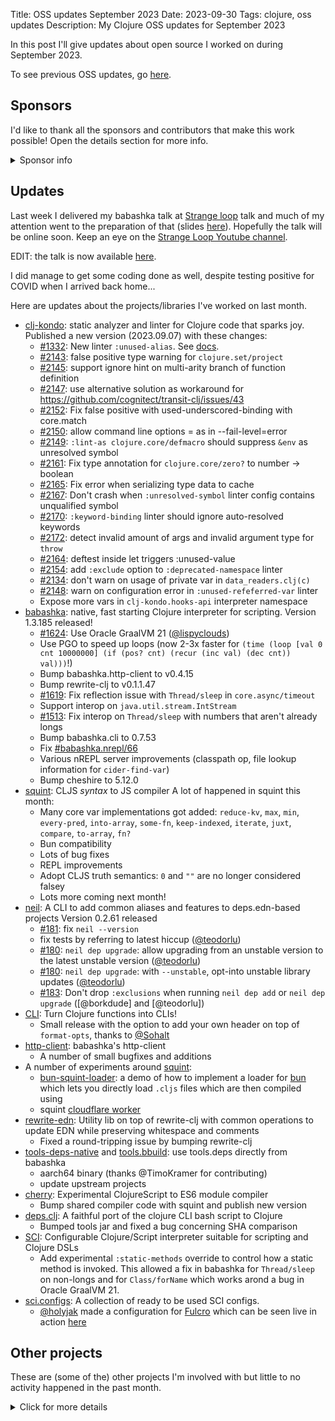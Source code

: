 Title: OSS updates September 2023
Date: 2023-09-30
Tags: clojure, oss updates
Description: My Clojure OSS updates for September 2023

In this post I'll give updates about open source I worked on during September 2023.

To see previous OSS updates, go [here](https://blog.michielborkent.nl/tags/oss-updates.html).

## Sponsors

I'd like to thank all the sponsors and contributors that make
this work possible! Open the details section for more info.

<details>
<summary>Sponsor info</summary>
Top sponsors:

- [Clojurists Together](https://clojuriststogether.org/)
- [Roam Research](https://roamresearch.com/)
- [Nextjournal](https://nextjournal.com/)
- [Toyokumo](https://toyokumo.co.jp/)
- [Cognitect](https://www.cognitect.com/)
- [Kepler16](https://kepler16.com/)
- [Pitch](https://github.com/pitch-io)

If you want to ensure that the projects I work on are sustainably maintained,
you can sponsor this work in the following ways. Thank you!

- [Github Sponsors](https://github.com/sponsors/borkdude)
- The [Babaska](https://opencollective.com/babashka) or [Clj-kondo](https://opencollective.com/clj-kondo) OpenCollective
- [Ko-fi](https://ko-fi.com/borkdude)
- [Patreon](https://www.patreon.com/borkdude)
- [Clojurists Together](https://www.clojuriststogether.org/)

If you're used to sponsoring through some other means which isn't listed above, please get in touch.

On to the projects that I've been working on!
</details>

<!--

sources: https://github.com/borkdude
local ~/dev and ~/dev/babashka dir (since github doesn't show all repos)

-->

## Updates

Last week I delivered my babashka talk at [Strange
loop](https://www.thestrangeloop.com/2023/babashka-a-meta-circular-clojure-interpreter-for-the-command-line.html)
talk and much of my attention went to the preparation of that (slides
[here](https://speakerdeck.com/borkdude/babashka-a-meta-circular-clojure-interpreter-for-the-command-line-at-strange-loop-2023)). Hopefully
the talk will be online soon. Keep an eye on the [Strange Loop Youtube
channel](https://www.youtube.com/playlist?list=PLcGKfGEEONaBNsY_bOj8IhbCPvj6OAdWo).

EDIT: the talk is now available [here](https://www.youtube.com/watch?v=DHtRfO3Bp90).

I did manage to get some coding done as well, despite testing positive for COVID
when I arrived back home...

Here are updates about the projects/libraries I've worked on last month.

- [clj-kondo](https://github.com/clj-kondo/clj-kondo): static analyzer and linter for Clojure code that sparks joy.
  Published a new version (2023.09.07) with these changes:
  - [#1332](https://github.com/clj-kondo/clj-kondo/issues/1332): New linter `:unused-alias`. See [docs](https://github.com/clj-kondo/clj-kondo/tree/master/doc/linters.md).
  - [#2143](https://github.com/clj-kondo/clj-kondo/issues/2143): false positive type warning for `clojure.set/project`
  - [#2145](https://github.com/clj-kondo/clj-kondo/issues/2145): support ignore hint on multi-arity branch of function definition
  - [#2147](https://github.com/clj-kondo/clj-kondo/issues/2147): use alternative solution as workaround for https://github.com/cognitect/transit-clj/issues/43
  - [#2152](https://github.com/clj-kondo/clj-kondo/issues/2152): Fix false positive with used-underscored-binding with core.match
  - [#2150](https://github.com/clj-kondo/clj-kondo/issues/2150): allow command line options = as in --fail-level=error
  - [#2149](https://github.com/clj-kondo/clj-kondo/issues/2149): `:lint-as clojure.core/defmacro` should suppress `&env` as unresolved symbol
  - [#2161](https://github.com/clj-kondo/clj-kondo/issues/2161): Fix type annotation for `clojure.core/zero?` to number -> boolean
  - [#2165](https://github.com/clj-kondo/clj-kondo/issues/2165): Fix error when serializing type data to cache
  - [#2167](https://github.com/clj-kondo/clj-kondo/issues/2167): Don't crash when `:unresolved-symbol` linter config contains unqualified symbol
  - [#2170](https://github.com/clj-kondo/clj-kondo/issues/2170): `:keyword-binding` linter should ignore auto-resolved keywords
  - [#2172](https://github.com/clj-kondo/clj-kondo/issues/2172): detect invalid amount of args and invalid argument type for `throw`
  - [#2164](https://github.com/clj-kondo/clj-kondo/issues/2164): deftest inside let triggers :unused-value
  - [#2154](https://github.com/clj-kondo/clj-kondo/issues/2154): add `:exclude` option to `:deprecated-namespace` linter
  - [#2134](https://github.com/clj-kondo/clj-kondo/issues/2134): don't warn on usage of private var in `data_readers.clj(c)`
  - [#2148](https://github.com/clj-kondo/clj-kondo/issues/2148): warn on configuration error in `:unused-refeferred-var` linter
  - Expose more vars in `clj-kondo.hooks-api` interpreter namespace
- [babashka](https://github.com/babashka/babashka): native, fast starting Clojure interpreter for scripting.
  Version 1.3.185 released!
  - [#1624](https://github.com/babashka/babashka/pull/1624): Use Oracle GraalVM 21 ([@lispyclouds](https://github.com/lispyclouds))
  - Use PGO to speed up loops (now 2-3x faster for `(time (loop [val 0 cnt 10000000] (if (pos? cnt) (recur (inc val) (dec cnt)) val)))`!)
  - Bump babashka.http-client to v0.4.15
  - Bump rewrite-clj to v0.1.1.47
  - [#1619](https://github.com/babashka/babashka/issues/1619): Fix reflection issue with `Thread/sleep` in `core.async/timeout`
  - Support interop on `java.util.stream.IntStream`
  - [#1513](https://github.com/babashka/babashka/issues/1513): Fix interop on `Thread/sleep` with numbers that aren't already longs
  - Bump babashka.cli to 0.7.53
  - Fix [#babashka.nrepl/66](https://github.com/babashka/babashka.nrepl/issues/66)
  - Various nREPL server improvements (classpath op, file lookup information for `cider-find-var`)
  - Bump cheshire to 5.12.0
- [squint](https://github.com/squint-cljs/squint): CLJS _syntax_ to JS compiler
  A lot of happened in squint this month:
  - Many core var implementations got added: `reduce-kv`, `max`, `min`,
  `every-pred`, `into-array`, `some-fn`, `keep-indexed`, `iterate`, `juxt`, `compare`, `to-array`, `fn?`
  - Bun compatibility
  - Lots of bug fixes
  - REPL improvements
  - Adopt CLJS truth semantics: `0` and `""` are no longer considered falsey
  - Lots more coming next month!
- [neil](https://github.com/babashka/neil): A CLI to add common aliases and features to deps.edn-based projects
  Version 0.2.61 released
  - [#181](https://github.com/babashka/neil/issues/181): fix `neil --version`
  - fix tests by referring to latest hiccup ([@teodorlu](https://github.com/teodorlu))
  - [#180](https://github.com/babashka/neil/issues/180): `neil dep upgrade`: allow upgrading from an unstable version to the latest unstable version ([@teodorlu](https://github.com/teodorlu))
  - [#180](https://github.com/babashka/neil/issues/180): `neil dep upgrade`: with `--unstable`, opt-into unstable library updates ([@teodorlu](https://github.com/teodorlu))
  - [#183](https://github.com/babashka/neil/issues/183): Don't drop `:exclusions` when running `neil dep add` or `neil dep upgrade` ([@borkdude] and [@teodorlu])
- [CLI](https://github.com/babashka/cli): Turn Clojure functions into CLIs!
  - Small release with the option to add your own header on top of `format-opts`, thanks to [@Sohalt](https://github.com/Sohalt)
- [http-client](https://github.com/babashka/http-client): babashka's http-client
  - A number of small bugfixes and additions
- A number of experiments around [squint](https://github.com/squint-cljs/squint):
  - [bun-squint-loader](https://github.com/borkdude/bun-squint-loader): a demo
  of how to implement a loader for [bun](https://github.com/oven-sh/bun) which
  lets you directly load `.cljs` files which are then compiled using
  - squint [cloudflare worker](https://github.com/borkdude/squint-bun-cloudflare)
- [rewrite-edn](https://github.com/borkdude/rewrite-edn): Utility lib on top of
  rewrite-clj with common operations to update EDN while preserving whitespace
  and comments
  - Fixed a round-tripping issue by bumping rewrite-clj
- [tools-deps-native](https://github.com/babashka/tools-deps-native) and [tools.bbuild](https://github.com/babashka/tools.bbuild): use tools.deps directly from babashka
  - aarch64 binary (thanks @TimoKramer for contributing)
  - update upstream projects
- [cherry](https://github.com/squint-cljs/cherry): Experimental ClojureScript to ES6 module compiler
  - Bump shared compiler code with squint and publish new version
- [deps.clj](https://github.com/borkdude/deps.clj): A faithful port of the clojure CLI bash script to Clojure
  - Bumped tools jar and fixed a bug concerning SHA comparison
- [SCI](https://github.com/babashka/sci): Configurable Clojure/Script interpreter suitable for scripting and Clojure DSLs
  - Add experimental `:static-methods` override to control how a static method is
    invoked. This allowed a fix in babashka for `Thread/sleep` on non-longs and
    for `Class/forName` which works arond a bug in Oracle GraalVM 21.
- [sci.configs](https://github.com/babashka/sci.configs): A collection of ready to be used SCI configs.
  - [@holyjak](https://github.com/holyjak) made a configuration for [Fulcro](https://github.com/fulcrologic/fulcro) which can be seen live in action [here](https://blog.jakubholy.net/2023/interactive-code-snippets-fulcro/)

## Other projects

These are (some of the) other projects I'm involved with but little to no activity
happened in the past month.

<details>
<summary>Click for more details</summary>
- [jet](https://github.com/borkdude/jet): CLI to transform between JSON, EDN, YAML and Transit using Clojure
- [quickdoc](https://github.com/borkdude/quickdoc): Quick and minimal API doc generation for Clojure
- [nbb](https://github.com/babashka/nbb): Scripting in Clojure on Node.js using SCI
- [pod-babashka-go-sqlite3](https://github.com/babashka/pod-babashka-go-sqlite3): A babashka pod for interacting with sqlite3
- [pod-babashka-fswatcher](https://github.com/babashka/pod-babashka-fswatcher): babashka filewatcher pod
- [edamame](https://github.com/borkdude/edamame): Configurable EDN/Clojure parser with location metadata
- [lein-clj-kondo](https://github.com/clj-kondo/lein-clj-kondo): a leiningen plugin for clj-kondo
- [lein2deps](https://github.com/borkdude/lein2deps): leiningen to deps.edn converter
- [scittle](https://github.com/babashka/scittle): Execute Clojure(Script) directly from browser script tags via SCI
- [sql pods](https://github.com/babashka/babashka-sql-pods): babashka pods for SQL databases
- [cljs-showcase](https://github.com/borkdude/cljs-showcase): Showcase CLJS libs using SCI
- [fs](https://github.com/babashka/fs) - File system utility library for Clojure
- [process](https://github.com/babashka/process): Clojure library for shelling out / spawning sub-processes
- [babashka.book](https://github.com/babashka/book): Babashka manual
- [instaparse-bb](https://github.com/babashka/instaparse-bb)
- [rewrite-clj](https://github.com/clj-commons/rewrite-clj): Rewrite Clojure code and edn
- [pod-babashka-buddy](https://github.com/babashka/pod-babashka-buddy): A pod around buddy core (Cryptographic Api for Clojure).
- [gh-release-artifact](https://github.com/borkdude/gh-release-artifact): Upload artifacts to Github releases idempotently
- [carve](https://github.com/borkdude/carve) - Remove unused Clojure vars
- [grasp](https://github.com/borkdude/grasp): Grep Clojure code using clojure.spec regexes
- [quickblog](https://github.com/borkdude/quickblog): Light-weight static blog engine for Clojure and babashka
- [4ever-clojure](https://github.com/oxalorg/4ever-clojure) - Pure CLJS version of 4clojure, meant to run forever!
- [pod-babashka-lanterna](https://github.com/babashka/pod-babashka-lanterna): Interact with clojure-lanterna from babashka
- [joyride](https://github.com/BetterThanTomorrow/joyride): VSCode CLJS scripting and REPL (via [SCI](https://github.com/babashka/sci))
- [clj2el](https://borkdude.github.io/clj2el/): transpile Clojure to elisp
- [deflet](https://github.com/borkdude/deflet): make let-expressions REPL-friendly!
- [babashka.json](https://github.com/babashka/json): babashka JSON library/adapter
- [deps.add-lib](https://github.com/borkdude/deps.add-lib): Clojure 1.12's add-lib feature for leiningen and/or other environments without a specific version of the clojure CLI

</details>

